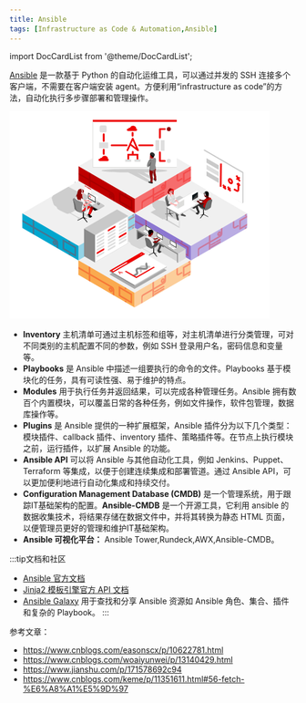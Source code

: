 ```yaml
---
title: Ansible
tags: [Infrastructure as Code & Automation,Ansible]
---
```


import DocCardList from '@theme/DocCardList';

[Ansible](https://github.com/ansible/ansible) 是一款基于 Python 的自动化运维工具，可以通过并发的 SSH 连接多个客户端，不需要在客户端安装 agent。方便利用“infrastructure as code”的方法，自动化执行多步骤部署和管理操作。

![1682902674876](image/README/1682902674876.png)

- **Inventory** 主机清单可通过主机标签和组等，对主机清单进行分类管理，可对不同类别的主机配置不同的参数，例如 SSH 登录用户名，密码信息和变量等。
- **Playbooks** 是 Ansible 中描述一组要执行的命令的文件。Playbooks 基于模块化的任务，具有可读性强、易于维护的特点。
- **Modules** 用于执行任务并返回结果，可以完成各种管理任务。Ansible 拥有数百个内置模块，可以覆盖日常的各种任务，例如文件操作，软件包管理，数据库操作等。
- **Plugins** 是 Ansible 提供的一种扩展框架，Ansible 插件分为以下几个类型：模块插件、callback 插件、inventory 插件、策略插件等。在节点上执行模块之前，运行插件，以扩展 Ansible 的功能。
- **Ansible API** 可以将 Ansible 与其他自动化工具，例如 Jenkins、Puppet、Terraform 等集成，以便于创建连续集成和部署管道。通过 Ansible API，可以更加便利地进行自动化集成和持续交付。
- **Configuration Management Database (CMDB)** 是一个管理系统，用于跟踪IT基础架构的配置。**Ansible-CMDB** 是一个开源工具，它利用 ansible 的数据收集技术，将结果存储在数据文件中，并将其转换为静态 HTML 页面，以便管理员更好的管理和维护IT基础架构。
- **Ansible 可视化平台：** Ansible Tower,Rundeck,AWX,Ansible-CMDB。

:::tip文档和社区
- [Ansible 官方文档](https://docs.ansible.com/ansible/latest/)
- [Jinja2 模板引擎官方 API 文档](https://jinja.palletsprojects.com/en/3.1.x/api/#basics)
- [Ansible Galaxy](https://galaxy.ansible.com/) 用于查找和分享 Ansible 资源如 Ansible 角色、集合、插件和复杂的 Playbook。
:::

<DocCardList />

参考文章：
- https://www.cnblogs.com/easonscx/p/10622781.html
- https://www.cnblogs.com/woaiyunwei/p/13140429.html
- https://www.jianshu.com/p/171578692c94
- https://www.cnblogs.com/keme/p/11351611.html#56-fetch-%E6%A8%A1%E5%9D%97